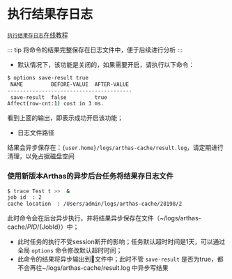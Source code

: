 执行结果存日志
===

[`执行结果存日志`在线教程](https://arthas.aliyun.com/doc/arthas-tutorials?language=cn&id=case-save-log)

::: tip
将命令的结果完整保存在日志文件中，便于后续进行分析
:::

* 默认情况下，该功能是关闭的，如果需要开启，请执行以下命令：

```bash
$ options save-result true
 NAME         BEFORE-VALUE  AFTER-VALUE
----------------------------------------
 save-result  false         true
Affect(row-cnt:1) cost in 3 ms.
```

看到上面的输出，即表示成功开启该功能；

* 日志文件路径

结果会异步保存在：`{user.home}/logs/arthas-cache/result.log`，请定期进行清理，以免占据磁盘空间

### 使用新版本Arthas的异步后台任务将结果存日志文件

```bash
$ trace Test t >>  &
job id  : 2
cache location  : /Users/admin/logs/arthas-cache/28198/2
```

此时命令会在后台异步执行，并将结果异步保存在文件（~/logs/arthas-cache/${PID}/${JobId}）中；

* 此时任务的执行不受session断开的影响；任务默认超时时间是1天，可以通过全局 `options` 命令修改默认超时时间；
* 此命令的结果将异步输出到文件中；此时不管 `save-result` 是否为true，都不会再往~/logs/arthas-cache/result.log 中异步写结果
